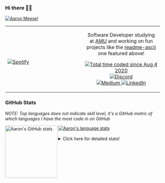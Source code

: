 ### Hi there 👋🏻
[![Aaron Meese!](https://user-images.githubusercontent.com/17814535/88975338-a2aabf00-d27f-11ea-963f-8a19608716b4.png)](https://github.com/ajmeese7/readme-ascii "README ASCII")

<!-- Modified from project here: https://github.com/novatorem/novatorem -->
<table width="100%"> 
  <tr>
  <td width="50%">
      
&nbsp; <br> [![Spotify](https://ajmeese7.vercel.app/api/spotify)](https://open.spotify.com/user/ajmeese)

  </td>
  <td width="50%">
    <p align="center">
    Software Developer studying at <a href="https://www.amu.apus.edu/">AMU</a> and working on fun 
    projects like the <a href="https://github.com/ajmeese7/readme-ascii">readme-ascii</a> one featured above!
    </p>
    <p align="center">
      <a href="https://wakatime.com/@f726891d-3b02-46cd-9b60-e8c59f9e2b14">
        <img src="https://wakatime.com/badge/user/f726891d-3b02-46cd-9b60-e8c59f9e2b14.svg" alt="Total time coded since Aug 4 2020" />
      </a>
      <a href="http://link.aaronmeese.com/discord">
        <img src="https://img.shields.io/badge/discord-ajmeese7%234835-369?style=flat-square&logo=discord&logoColor=white&color=purple" alt="Discord" title="Discord">
      </a>
      <br />
      <a href="https://link.aaronmeese.com/medium">
        <img src="https://img.shields.io/badge/medium-ajmeese7-1DB954?style=flat-square&logo=medium&logoColor=white" alt="Medium" title="Medium">
      </a>
      <a href="https://link.aaronmeese.com/linkedin">
        <img src="https://img.shields.io/badge/linkedIn-aaronmeese-1DB954?style=flat-square&logo=linkedin&logoColor=white&color=blue" alt="LinkedIn" title="LinkedIn">
      </a>
    </p>
  </td>

</table>

[//]: <> (The `&nbsp;` is to have Aphelion take up more space)

### GitHub Stats ###
*NOTE: Top languages does not indicate skill level, it's a GitHub metric of which languages I have the most code in on GitHub*

<a href="https://profile-summary-for-github.com/user/ajmeese7">
  <img align="left" height="170px" src="https://github-readme-stats.vercel.app/api?username=ajmeese7&show_icons=true&line_height=27&count_private=true&include_all_commits=true" alt="Aaron's GitHub stats"/>
  <img src="https://github-readme-stats.vercel.app/api/top-langs/?username=ajmeese7&hide_langs_below=5&layout=compact" alt="Aaron's language stats"/>
</a>

<br />
<br />
<details>
<summary>Click here for detailed stats!</summary>

### :zap: Recent Activity
<!--START_SECTION:activity-->
1. 🗣 Commented on [#59](https://github.com/ajmeese7/spambot/issues/59) in [ajmeese7/spambot](https://github.com/ajmeese7/spambot)
2. 🗣 Commented on [#247](https://github.com/plaid/quickstart/issues/247) in [plaid/quickstart](https://github.com/plaid/quickstart)
3. ❌ Closed PR [#2](https://github.com/bonfire-networks/bonfire_data_access_control/pull/2) in [bonfire-networks/bonfire_data_access_control](https://github.com/bonfire-networks/bonfire_data_access_control)
4. 🗣 Commented on [#2](https://github.com/bonfire-networks/bonfire_data_access_control/issues/2) in [bonfire-networks/bonfire_data_access_control](https://github.com/bonfire-networks/bonfire_data_access_control)
5. ❌ Closed PR [#1](https://github.com/bonfire-networks/bonfire_data_social/pull/1) in [bonfire-networks/bonfire_data_social](https://github.com/bonfire-networks/bonfire_data_social)
<!--END_SECTION:activity-->

### 🧐 Waka Stats
<!--START_SECTION:waka-->
**🐱 My GitHub Data** 

> 🏆 1 Contributions in the Year 2022
 > 
> 📦 287.5 kB Used in GitHub's Storage 
 > 
> 🚫 Not Opted to Hire
 > 
> 📜 78 Public Repositories 
 > 
> 🔑 20 Private Repositories  
 > 
**I'm an Early 🐤** 

```text
🌞 Morning    247 commits    ███████░░░░░░░░░░░░░░░░░░   28.16% 
🌆 Daytime    334 commits    █████████░░░░░░░░░░░░░░░░   38.08% 
🌃 Evening    274 commits    ███████░░░░░░░░░░░░░░░░░░   31.24% 
🌙 Night      22 commits     ░░░░░░░░░░░░░░░░░░░░░░░░░   2.51%

```
📅 **I'm Most Productive on Sunday** 

```text
Monday       94 commits     ██░░░░░░░░░░░░░░░░░░░░░░░   10.72% 
Tuesday      135 commits    ███░░░░░░░░░░░░░░░░░░░░░░   15.39% 
Wednesday    99 commits     ██░░░░░░░░░░░░░░░░░░░░░░░   11.29% 
Thursday     109 commits    ███░░░░░░░░░░░░░░░░░░░░░░   12.43% 
Friday       115 commits    ███░░░░░░░░░░░░░░░░░░░░░░   13.11% 
Saturday     157 commits    ████░░░░░░░░░░░░░░░░░░░░░   17.9% 
Sunday       168 commits    ████░░░░░░░░░░░░░░░░░░░░░   19.16%

```


📊 **This Week I Spent My Time On** 

```text
⌚︎ Time Zone: America/New_York

💬 Programming Languages: 
Markdown                 2 hrs 58 mins       █████████████░░░░░░░░░░░░   53.66% 
JavaScript               2 hrs 20 mins       ██████████░░░░░░░░░░░░░░░   42.07% 
PHP                      5 mins              ░░░░░░░░░░░░░░░░░░░░░░░░░   1.7% 
CSS                      5 mins              ░░░░░░░░░░░░░░░░░░░░░░░░░   1.55% 
JSON                     2 mins              ░░░░░░░░░░░░░░░░░░░░░░░░░   0.77%

🐱‍💻 Projects: 
vault                    2 hrs 59 mins       █████████████░░░░░░░░░░░░   53.8% 
karameese.com            2 hrs 33 mins       ███████████░░░░░░░░░░░░░░   46.19% 
Unknown Project          0 secs              ░░░░░░░░░░░░░░░░░░░░░░░░░   0.01%

```

**I Mostly Code in JavaScript** 

```text
JavaScript               31 repos            █████████████░░░░░░░░░░░░   53.45% 
HTML                     8 repos             ███░░░░░░░░░░░░░░░░░░░░░░   13.79% 
Java                     4 repos             █░░░░░░░░░░░░░░░░░░░░░░░░   6.9% 
CSS                      3 repos             █░░░░░░░░░░░░░░░░░░░░░░░░   5.17% 
Python                   3 repos             █░░░░░░░░░░░░░░░░░░░░░░░░   5.17%

```



 Last Updated on 02/01/2022
<!--END_SECTION:waka-->
</details>
